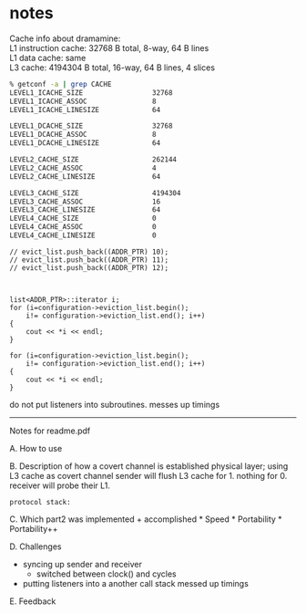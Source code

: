 


# notes 


Cache info about dramamine:   
L1 instruction cache:   32768 B total, 8-way, 64 B lines  
L1 data cache:          same   
L3 cache:               4194304 B total, 16-way, 64 B lines, 4 slices  


```bash
% getconf -a | grep CACHE                                                                                  19-03-23 - 16:30:07
LEVEL1_ICACHE_SIZE                 32768
LEVEL1_ICACHE_ASSOC                8
LEVEL1_ICACHE_LINESIZE             64

LEVEL1_DCACHE_SIZE                 32768
LEVEL1_DCACHE_ASSOC                8
LEVEL1_DCACHE_LINESIZE             64

LEVEL2_CACHE_SIZE                  262144
LEVEL2_CACHE_ASSOC                 4
LEVEL2_CACHE_LINESIZE              64

LEVEL3_CACHE_SIZE                  4194304
LEVEL3_CACHE_ASSOC                 16
LEVEL3_CACHE_LINESIZE              64
LEVEL4_CACHE_SIZE                  0
LEVEL4_CACHE_ASSOC                 0
LEVEL4_CACHE_LINESIZE              0
```





    // evict_list.push_back((ADDR_PTR) 10);
    // evict_list.push_back((ADDR_PTR) 11);
    // evict_list.push_back((ADDR_PTR) 12);



    list<ADDR_PTR>::iterator i; 
    for (i=configuration->eviction_list.begin(); 
        i!= configuration->eviction_list.end(); i++)
    {
        cout << *i << endl; 
    }

    for (i=configuration->eviction_list.begin(); 
        i!= configuration->eviction_list.end(); i++)
    {
        cout << *i << endl; 
    }



do not put listeners into subroutines.  messes up timings 


----------------

Notes for readme.pdf

A.  How to use

B.  Description of how a covert channel is established 
    physical layer; 
        using L3 cache as covert channel 
        sender will flush L3 cache for 1.  nothing for 0.
        receiver will probe their L1.   


    protocol stack: 

C.  Which part2 was implemented 
    + accomplished
        * Speed
        * Portability
        * Portability++

D.  Challenges 

+ syncing up sender and receiver 
    * switched between clock() and cycles 
+ putting listeners into a another call stack messed up timings 


E.  Feedback 


